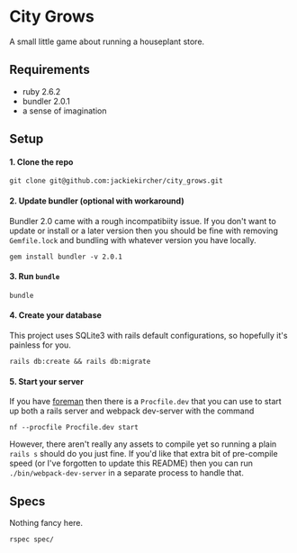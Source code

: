 # City Grows

A small little game about running a houseplant store.

## Requirements

* ruby 2.6.2
* bundler 2.0.1
* a sense of imagination

## Setup

#### 1. Clone the repo
`git clone git@github.com:jackiekircher/city_grows.git`

#### 2. Update bundler (optional with workaround)
Bundler 2.0 came with a rough incompatibiity issue. If you don't want to
update or install or a later version then you should be fine with
removing `Gemfile.lock` and bundling with whatever version you have
locally.

`gem install bundler -v 2.0.1`

#### 3. Run `bundle`

`bundle`

#### 4. Create your database
This project uses SQLite3 with rails default configurations, so
hopefully it's painless for you.

`rails db:create && rails db:migrate`

#### 5. Start your server
If you have [foreman](https://github.com/strongloop/node-foreman) then
there is a `Procfile.dev` that you can use to start up both a rails
server and webpack dev-server with the command

`nf --procfile Procfile.dev start`

However, there aren't really any assets to compile yet so running a
plain `rails s` should do you just fine. If you'd like that extra bit of
pre-compile speed (or I've forgotten to update this README) then you can
run `./bin/webpack-dev-server` in a separate process to handle that.

## Specs

Nothing fancy here.

`rspec spec/`

